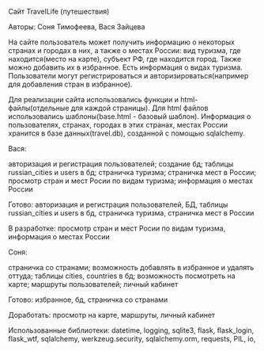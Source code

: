 Сайт TravelLife (путешествия)

Авторы: Соня Тимофеева, Вася Зайцева

На сайте пользователь может получить информацию о некоторых странах и городах в них, а также о местах России: вид туризма, где находится(место на карте), субъект РФ, где находится город. Также можно добавить их в избранное. Есть информация о видах туризма. Пользователи могут регистрироваться и авторизироваться(например для добавления стран в избранное).

Для реализации сайта использовались функции и html-файлы(отдельные для каждой страницы). Для html файлов использовались шаблоны(base.html - базовый шаблон). Информация о пользователях, странах, городах в этих странах, местах России хранится в базе данных(travel.db), созданной с помощью sqlalchemy.

Вася:

авторизация и регистрация пользователей; создание бд; таблицы russian_cities и users в бд; страничка туризма; страничка мест в России; просмотр стран и мест Росии по видам туризма; информация о местах России

Готово: авторизация и регистрация пользователей, БД, таблицы russian_cities и users в бд, страничка туризма, страничка мест в России

В разработке: просмотр стран и мест Росии по видам туризма, информация о местах России

Соня:

страничка со странами; возможность добавлять в избранное и удалять оттуда; таблицы cities, countries в бд; возможность посмотреть на карте; маршруты пользователей; личный кабинет

Готово: избранное, бд, страничка со странами

Доработать: просмотр на карте, маршруты, личный кабинет

Использованные библиотеки: datetime, logging, sqlite3, flask, flask_login, flask_wtf, sqlalchemy, werkzeug.security, sqlalchemy.orm, requests, PIL, io, 
